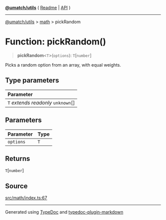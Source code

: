 [**@umatch/utils**](../../README.md) ( [Readme](../../README.md) \| [API](../../API.md) )

---

[@umatch/utils](../../API.md) > [math](../README.md) > pickRandom

# Function: pickRandom()

> **pickRandom**\<`T`\>(`options`): `T`[`number`]

Picks a random option from an array, with equal weights.

## Type parameters

| Parameter                            |
| :----------------------------------- |
| `T` _extends_ _readonly_ `unknown`[] |

## Parameters

| Parameter | Type |
| :-------- | :--- |
| `options` | `T`  |

## Returns

`T`[`number`]

## Source

[src/math/index.ts:67](https://github.com/umatch-oficial/utils/blob/51f6213/src/math/index.ts#L67)

---

Generated using [TypeDoc](https://typedoc.org/) and [typedoc-plugin-markdown](https://www.npmjs.com/package/typedoc-plugin-markdown)
